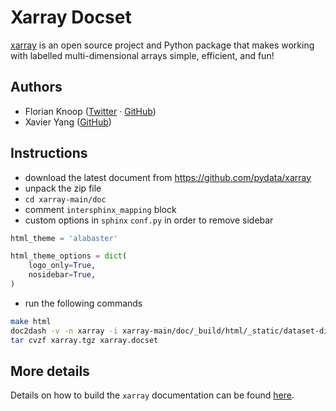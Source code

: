# Xarray Docset

[xarray](https://github.com/pydata/xarray) is an open source project and Python package that makes working with labelled multi-dimensional arrays simple, efficient, and fun!

## Authors

- Florian Knoop ([Twitter](https://twitter.com/floknoo) · [GitHub](https://github.com/flokno))
- Xavier Yang ([GitHub](https://github.com/ivaquero))

## Instructions

- download the latest document from https://github.com/pydata/xarray
- unpack the zip file
- `cd xarray-main/doc`
- comment `intersphinx_mapping` block
- custom options in `sphinx` `conf.py` in order to remove sidebar

```python
html_theme = 'alabaster'

html_theme_options = dict(
    logo_only=True,
    nosidebar=True,
)
```

- run the following commands

```bash
make html
doc2dash -v -n xarray -i xarray-main/doc/_build/html/_static/dataset-diagram-square-logo -I xarray-main/doc/_build/html/index.html xarray-main/doc/_build/html
tar cvzf xarray.tgz xarray.docset
```

## More details

Details on how to build the `xarray` documentation can be found [here](http://xarray.pydata.org/en/stable/contributing.html#how-to-build-the-xarray-documentation).
